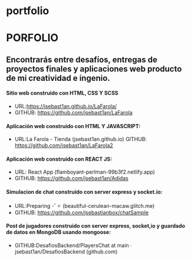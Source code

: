 # portfolio
# PORFOLIO
## Encontrarás entre desafíos, entregas de proyectos finales y aplicaciones web producto de mi creatividad e ingenio.


#### Sitio web construido con HTML, CSS Y SCSS
- URL:https://jsebast1an.github.io/LaFarola/
- GITHUB: https://github.com/jsebast1an/LaFarola

#### Aplicación web construido con HTML Y JAVASCRIPT:
- URL:La Farola - Tienda (jsebast1an.github.io)
GITHUB: https://github.com/jsebast1an/LaFarola2

#### Aplicación web construido con REACT JS:
- URL: React App (flamboyant-perlman-99b3f2.netlify.app)
- GITHUB: https://github.com/jsebast1an/Adidas

#### Simulacion de chat construido con server express y socket.io:
- URL:Preparing ･ﾟ✧ (beautiful-cerulean-macaw.glitch.me)
- GITHUB: https://github.com/jsebastianbox/chatSample

#### Post de jugadores construido con server express, socket,io y guardado de datos en MongoDB usando mongoose:
- GITHUB:DesafiosBackend/PlayersChat at main · jsebast1an/DesafiosBackend (github.com)






